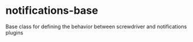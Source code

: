 # notifications-base
Base class for defining the behavior between screwdriver and notifications plugins
